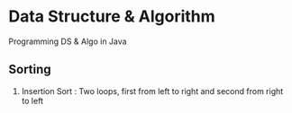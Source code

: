 # Data Structure & Algorithm
Programming DS & Algo in Java


## Sorting
1. Insertion Sort : Two loops, first from left to right and second from right to left
